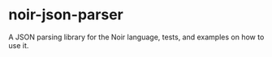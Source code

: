 # noir-json-parser
A JSON parsing library for the Noir language, tests, and examples on how to use it.
